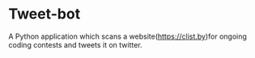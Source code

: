 # Tweet-bot
A Python application which scans a website(https://clist.by)for ongoing coding contests and tweets it on twitter.

